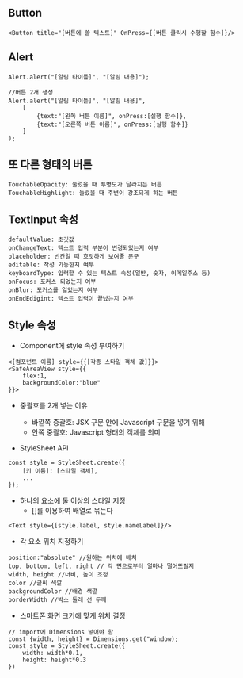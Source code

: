 ## Button
```
<Button title="[버튼에 쓸 텍스트]" OnPress={[버튼 클릭시 수행할 함수]}/>
```

## Alert
```
Alert.alert("[알림 타이틀]", "[알림 내용]");

//버튼 2개 생성
Alert.alert("[알림 타이틀]", "[알림 내용]",
    [
        {text:"[왼쪽 버튼 이름]", onPress:[실행 함수]},
        {text:"[오른쪽 버튼 이름]", onPress:[실행 함수]}
    ]
);
```

## 또 다른 형태의 버튼
```
TouchableOpacity: 눌렀을 때 투명도가 달라지는 버튼
TouchableHighlight: 눌렀을 때 주변이 강조되게 하는 버튼
```

## TextInput 속성
```
defaultValue: 초깃값
onChangeText: 텍스트 입력 부분이 변경되었는지 여부
placeholder: 빈칸일 때 흐릿하게 보여줄 문구
editable: 작성 가능한지 여부
keyboardType: 입력할 수 있는 텍스트 속성(일반, 숫자, 이메일주소 등)
onFocus: 포커스 되었는지 여부
onBlur: 포커스를 잃었는지 여부
onEndEdigint: 텍스트 입력이 끝났는지 여부
```

## Style 속성
* Component에 style 속성 부여하기
```
<[컴포넌트 이름] style={{[각종 스타일 객체 값]}}>
<SafeAreaView style={{
    flex:1,
    backgroundColor:"blue"
}}>
```
* 중괄호를 2개 넣는 이유
    + 바깥쪽 중괄호: JSX 구문 안에 Javascript 구문을 넣기 위해
    + 안쪽 중괄호: Javascript 형태의 객체를 의미

* StyleSheet API
```
const style = StyleSheet.create({
    [키 이름]: [스타일 객체],
    ...
});
```
* 하나의 요소에 둘 이상의 스타일 지정
    + []를 이용하여 배열로 묶는다
```
<Text style={[style.label, style.nameLabel]}/>
```

* 각 요소 위치 지정하기
```
position:"absolute" //원하는 위치에 배치
top, bottom, left, right // 각 면으로부터 얼마나 떨어뜨릴지
width, height //너비, 높이 조정
color //글씨 색깔
backgroundColor //배경 색깔
borderWidth //박스 둘레 선 두께
```

* 스마트폰 화면 크기에 맞게 위치 결정
```
// import에 Dimensions 넣어야 함
const {width, height} = Dimensions.get("window);
const style = StyleSheet.create({
    width: width*0.1,
    height: height*0.3
})
```
